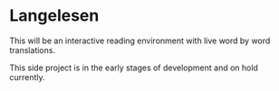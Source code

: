 # Langelesen

This will be an interactive reading environment with live word by word translations.

This side project is in the early stages of development and on hold currently.
